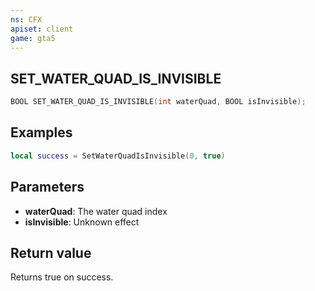 ```yaml
---
ns: CFX
apiset: client
game: gta5
---
```

## SET_WATER_QUAD_IS_INVISIBLE

```c
BOOL SET_WATER_QUAD_IS_INVISIBLE(int waterQuad, BOOL isInvisible);
```
## Examples

```lua
local success = SetWaterQuadIsInvisible(0, true)
```

## Parameters
* **waterQuad**: The water quad index
* **isInvisible**: Unknown effect

## Return value
Returns true on success.